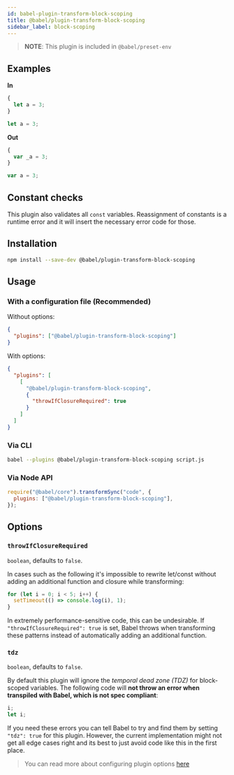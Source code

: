 ```yaml
---
id: babel-plugin-transform-block-scoping
title: @babel/plugin-transform-block-scoping
sidebar_label: block-scoping
---
```


> **NOTE**: This plugin is included in `@babel/preset-env`

## Examples

**In**

```javascript
{
  let a = 3;
}

let a = 3;
```

**Out**

```javascript
{
  var _a = 3;
}

var a = 3;
```

## Constant checks

This plugin also validates all `const` variables.
Reassignment of constants is a runtime error and it will insert the necessary error code for those.

## Installation

```sh
npm install --save-dev @babel/plugin-transform-block-scoping
```

## Usage

### With a configuration file (Recommended)

Without options:

```json
{
  "plugins": ["@babel/plugin-transform-block-scoping"]
}
```

With options:

```json
{
  "plugins": [
    [
      "@babel/plugin-transform-block-scoping",
      {
        "throwIfClosureRequired": true
      }
    ]
  ]
}
```

### Via CLI

```sh
babel --plugins @babel/plugin-transform-block-scoping script.js
```

### Via Node API

```javascript
require("@babel/core").transformSync("code", {
  plugins: ["@babel/plugin-transform-block-scoping"],
});
```

## Options

### `throwIfClosureRequired`

`boolean`, defaults to `false`.

In cases such as the following it's impossible to rewrite let/const without adding an additional function and closure while transforming:

```javascript
for (let i = 0; i < 5; i++) {
  setTimeout(() => console.log(i), 1);
}
```

In extremely performance-sensitive code, this can be undesirable. If `"throwIfClosureRequired": true` is set, Babel throws when transforming these patterns instead of automatically adding an additional function.

### `tdz`

`boolean`, defaults to `false`.

By default this plugin will ignore the _temporal dead zone (TDZ)_ for block-scoped variables. The following code will **not throw an error when transpiled with Babel, which is not spec compliant**:

```javascript
i;
let i;
```

If you need these errors you can tell Babel to try and find them by setting `"tdz": true` for this plugin. However, the current implementation might not get all edge cases right and its best to just avoid code like this in the first place.

> You can read more about configuring plugin options [here](https://babeljs.io/docs/en/plugins#plugin-options)
